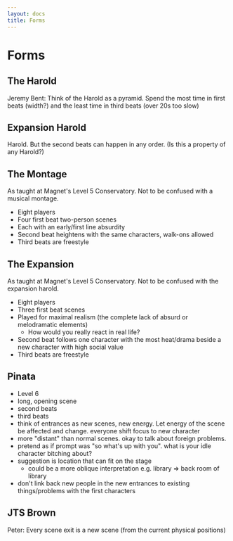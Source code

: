 ```yaml
---
layout: docs
title: Forms
---
```


# Forms

## The Harold

Jeremy Bent: Think of the Harold as a pyramid. Spend the most time in first beats (width?) and the least time in third beats (over 20s too slow)

## Expansion Harold

Harold. But the second beats can happen in any order. (Is this a property of any Harold?)

## The Montage

As taught at Magnet's Level 5 Conservatory. Not to be confused with a musical montage.

- Eight players
- Four first beat two-person scenes
- Each with an early/first line absurdity
- Second beat heightens with the same characters, walk-ons allowed
- Third beats are freestyle

## The Expansion

As taught at Magnet's Level 5 Conservatory. Not to be confused with the expansion harold.

- Eight players
- Three first beat scenes
- Played for maximal realism (the complete lack of absurd or melodramatic elements)
  - How would you really react in real life?
- Second beat follows one character with the most heat/drama beside a new character with high social value
- Third beats are freestyle

## Pinata

- Level 6
- long, opening scene
- second beats
- third beats
- think of entrances as new scenes, new energy. Let energy of the scene be affected and change. everyone shift focus to new character
- more "distant" than normal scenes. okay to talk about foreign problems.
- pretend as if prompt was "so what's up with you". what is your idle character bitching about?
- suggestion is location that can fit on the stage
  - could be a more oblique interpretation e.g. library => back room of library
- don't link back new people in the new entrances to existing things/problems with the first characters

## JTS Brown

Peter: Every scene exit is a new scene (from the current physical positions)
